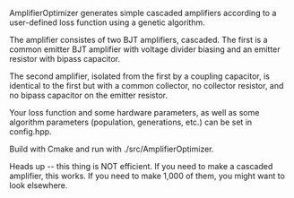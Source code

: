AmplifierOptimizer generates simple cascaded amplifiers according to a
user-defined loss function using a genetic algorithm. 

The amplifier consistes of two BJT amplifiers, cascaded. The first is a
common emitter BJT amplifier with voltage divider biasing and an emitter 
resistor with bipass capacitor. 

The second amplifier, isolated from the first by a coupling capacitor, is
identical to the first but with a common collector, no collector resistor,
and no bipass capacitor on the emitter resistor.

Your loss function and some hardware parameters, as well as some algorithm
parameters (population, generations, etc.) can be set in config.hpp.

Build with Cmake and run with ./src/AmplifierOptimizer.

Heads up -- this thing is NOT efficient. If you need to make a cascaded
amplifier, this works. If you need to make 1,000 of them, you might want
to look elsewhere. 
